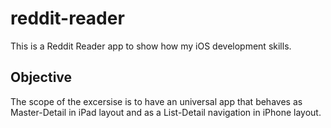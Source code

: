 # reddit-reader

This is a Reddit Reader app to show how my iOS development skills.

## Objective

The scope of the excersise is to have an universal app that behaves as Master-Detail in iPad layout and as a List-Detail navigation in iPhone layout.
